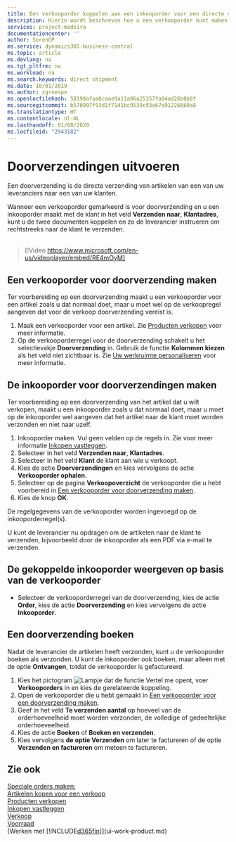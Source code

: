 ```yaml
---
title: Een verkooporder koppelen aan een inkooporder voor een directe verzending | Microsoft Docs
description: Hierin wordt beschreven hoe u een verkooporder kunt maken die is gekoppeld aan een inkooporder om verzending direct van de leverancier naar de klant mogelijk te maken.
services: project-madeira
documentationcenter: ''
author: SorenGP
ms.service: dynamics365-business-central
ms.topic: article
ms.devlang: na
ms.tgt_pltfrm: na
ms.workload: na
ms.search.keywords: direct shipment
ms.date: 10/01/2019
ms.author: sgroespe
ms.openlocfilehash: 50198afaa8caae9a11a06a25357fa94ad26b0b8f
ms.sourcegitcommit: b570997f93d1f7141bc9539c93a67a91226660a8
ms.translationtype: HT
ms.contentlocale: nl-NL
ms.lasthandoff: 01/08/2020
ms.locfileid: "2943182"
---
```

# <a name="make-drop-shipments"></a>Doorverzendingen uitvoeren
Een doorverzending is de directe verzending van artikelen van een van uw leveranciers naar een van uw klanten.

Wanneer een verkooporder gemarkeerd is voor doorverzending en u een inkooporder maakt met de klant in het veld **Verzenden naar**, **Klantadres**, kunt u de twee documenten koppelen en zo de leverancier instrueren om rechtstreeks naar de klant te verzenden.
<br><br>  
  
> [!Video https://www.microsoft.com/en-us/videoplayer/embed/RE4mOyM]

## <a name="to-create-a-sales-order-for-drop-shipment"></a>Een verkooporder voor doorverzending maken
Ter voorbereiding op een doorverzending maakt u een verkooporder voor een artikel zoals u dat normaal doet, maar u moet wel op de verkoopregel aangeven dat voor de verkoop doorverzending vereist is.

1. Maak een verkooporder voor een artikel. Zie [Producten verkopen](sales-how-sell-products.md) voor meer informatie.
2. Op de verkooporderregel voor de doorverzending schakelt u het selectievakje **Doorverzending** in. Gebruik de functie **Kolommen kiezen** als het veld niet zichtbaar is. Zie [Uw werkruimte personaliseren](ui-personalization-user.md) voor meer informatie.

## <a name="to-create-the-purchase-order-for-drop-shipment"></a>De inkooporder voor doorverzendingen maken
Ter voorbereiding op een doorverzending van het artikel dat u wilt verkopen, maakt u een inkooporder zoals u dat normaal doet, maar u moet op de inkooporder wel aangeven dat het artikel naar de klant moet worden verzonden en niet naar uzelf.

1. Inkooporder maken. Vul geen velden op de regels in. Zie voor meer informatie [Inkopen vastleggen](purchasing-how-record-purchases.md).
2. Selecteer in het veld **Verzenden naar**, **Klantadres**.
3. Selecteer in het veld **Klant** de klant aan wie u verkoopt.
3. Kies de actie **Doorverzendingen** en kies vervolgens de actie **Verkooporder ophalen**.
4. Selecteer op de pagina **Verkoopoverzicht** de verkooporder die u hebt voorbereid in [Een verkooporder voor doorverzending maken](sales-how-drop-shipment.md#to-create-a-sales-order-for-drop-shipment).
5. Kies de knop **OK**.

De regelgegevens van de verkooporder worden ingevoegd op de inkooporderregel(s).

U kunt de leverancier nu opdragen om de artikelen naar de klant te verzenden, bijvoorbeeld door de inkooporder als een PDF via e-mail te verzenden.     

## <a name="to-view-the-linked-purchase-order-from-the-sales-order"></a>De gekoppelde inkooporder weergeven op basis van de verkooporder
* Selecteer de verkooporderregel van de doorverzending, kies de actie **Order**, kies de actie **Doorverzending** en kies vervolgens de actie **Inkooporder**.

## <a name="to-post-a-drop-shipment"></a>Een doorverzending boeken
Nadat de leverancier de artikelen heeft verzonden, kunt u de verkooporder boeken als verzonden. U kunt de inkooporder ook boeken, maar alleen met de optie **Ontvangen**, totdat de verkooporder is gefactureerd.

1. Kies het pictogram ![Lampje dat de functie Vertel me opent](media/ui-search/search_small.png "Vertel me wat u wilt doen"), voer **Verkooporders** in en kies de gerelateerde koppeling.
2. Open de verkooporder die u hebt gemaakt in [Een verkooporder voor een doorverzending maken]().
3. Geef in het veld **Te verzenden aantal** op hoeveel van de orderhoeveelheid moet worden verzonden, de volledige of gedeeltelijke orderhoeveelheid.
4. Kies de actie **Boeken** of **Boeken en verzenden**.
5. Kies vervolgens **de optie Verzenden** om later te factureren of de optie **Verzenden en factureren** om meteen te factureren.

## <a name="see-also"></a>Zie ook
[Speciale orders maken:](sales-how-to-create-special-orders.md)  
[Artikelen kopen voor een verkoop](purchasing-how-purchase-products-sale.md)  
[Producten verkopen](sales-how-sell-products.md)  
[Inkopen vastleggen](purchasing-how-record-purchases.md)  
[Verkoop](sales-manage-sales.md)  
[Voorraad](inventory-manage-inventory.md)  
[Werken met [!INCLUDE[d365fin](includes/d365fin_md.md)]](ui-work-product.md)
